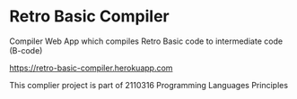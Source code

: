 # Retro Basic Compiler

Compiler Web App which compiles Retro Basic code to intermediate code (B-code)

https://retro-basic-compiler.herokuapp.com

This complier project is part of 2110316 Programming Languages Principles
